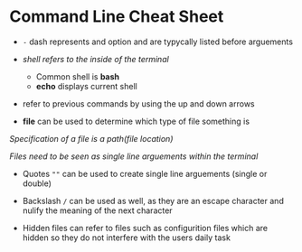 # Command Line Cheat Sheet

* `-` dash represents and option and are typycally listed before arguements

* _shell refers to the inside of the terminal_
    * Common shell is **bash**
    * **echo** displays current shell

* refer to previous commands by using the up and down arrows 

* **file** can be used to determine which type of file something is 

_Specification of a file is a path(file location)_

_Files need to be seen as single line arguements within the terminal_ 
   * Quotes `""` can be used to create single line arguements (single or double)
   * Backslash `/` can be used as well, as they are an escape character and nulify the meaning of the next character 

* Hidden files can refer to files such as configurition files which are hidden so they do not interfere with the users daily task



